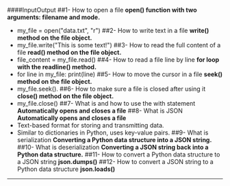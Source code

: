 ####InputOutput
##1- How to open a file
**open() function with two arguments: filename and mode.**
- my_file = open("data.txt", "r")
##2- How to write text in a file
**write() method on the file object.**
- my_file.write("This is some text!")
##3- How to read the full content of a file
**read() method on the file object.**
- file_content = my_file.read()
##4- How to read a file line by line
**for loop with the readline() method.**
- for line in my_file:
    print(line)
##5- How to move the cursor in a file
**seek() method on the file object.**
- my_file.seek().
##6- How to make sure a file is closed after using it
**close() method on the file object.**
- my_file.close()
##7- What is and how to use the with statement
**Automatically opens and closes a file**
##8- What is JSON
**Automatically opens and closes a file**
- Text-based format for storing and transmitting data.
- Similar to dictionaries in Python, uses key-value pairs.
##9- What is serialization
**Converting a Python data structure into a JSON string.**
##10- What is deserialization
**Converting a JSON string back into a Python data structure.**
##11- How to convert a Python data structure to a JSON string
**json.dumps()**
##12- How to convert a JSON string to a Python data structure
**json.loads()**
---